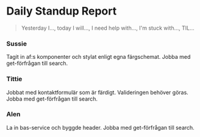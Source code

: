 # Daily Standup Report


> Yesterday I…, today I will…, I need help with…, I'm stuck with…, TIL…


 

### Sussie
Tagit in af:s komponenter och stylat enligt egna färgschemat. Jobba med get-förfrågan till search.
 

 

### Tittie
Jobbat med kontaktformulär som är färdigt. Valideringen behöver göras. Jobba med get-förfrågan till search.
 

 

### Alen
La in bas-service och byggde header. Jobba med get-förfrågan till search.
 